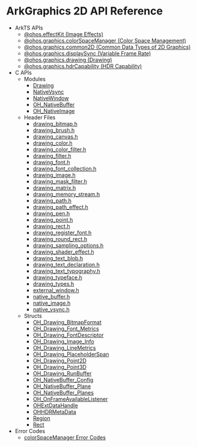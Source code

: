 # ArkGraphics 2D API Reference

- ArkTS APIs
  - [@ohos.effectKit (Image Effects)](js-apis-effectKit.md)
  - [@ohos.graphics.colorSpaceManager (Color Space Management)](js-apis-colorSpaceManager.md)
  - [@ohos.graphics.common2D (Common Data Types of 2D Graphics)](js-apis-graphics-common2D.md)
  - [@ohos.graphics.displaySync (Variable Frame Rate)](js-apis-graphics-displaySync.md)
  - [@ohos.graphics.drawing (Drawing)](js-apis-graphics-drawing.md)
  - [@ohos.graphics.hdrCapability (HDR Capability)](js-apis-hdrCapability.md)
- C APIs
  - Modules
    - [Drawing](_drawing.md)
    - [NativeVsync](_native_vsync.md)
    - [NativeWindow](_native_window.md)
    - [OH_NativeBuffer](_o_h___native_buffer.md)
    - [OH_NativeImage](_o_h___native_image.md)
  - Header Files
    - [drawing_bitmap.h](drawing__bitmap_8h.md)
    - [drawing_brush.h](drawing__brush_8h.md)
    - [drawing_canvas.h](drawing__canvas_8h.md)
    - [drawing_color.h](drawing__color_8h.md)
    - [drawing_color_filter.h](drawing__color__filter_8h.md)
    - [drawing_filter.h](drawing__filter_8h.md)
    - [drawing_font.h](drawing__font_8h.md)
    - [drawing_font_collection.h](drawing__font__collection_8h.md)
    - [drawing_image.h](drawing__image_8h.md)
    - [drawing_mask_filter.h](drawing__mask__filter_8h.md)
    - [drawing_matrix.h](drawing__matrix_8h.md)
    - [drawing_memory_stream.h](drawing__memory__stream_8h.md)
    - [drawing_path.h](drawing__path_8h.md)
    - [drawing_path_effect.h](drawing__path__effect_8h.md)
    - [drawing_pen.h](drawing__pen_8h.md)
    - [drawing_point.h](drawing__point_8h.md)
    - [drawing_rect.h](drawing__rect_8h.md)
    - [drawing_register_font.h](drawing__register__font_8h.md)
    - [drawing_round_rect.h](drawing__round__rect_8h.md)
    - [drawing_sampling_options.h](drawing__sampling__options_8h.md)
    - [drawing_shader_effect.h](drawing__shader__effect_8h.md)
    - [drawing_text_blob.h](drawing__text__blob_8h.md)
    - [drawing_text_declaration.h](drawing__text__declaration_8h.md)
    - [drawing_text_typography.h](drawing__text__typography_8h.md)
    - [drawing_typeface.h](drawing__typeface_8h.md)
    - [drawing_types.h](drawing__types_8h.md)
    - [external_window.h](external__window_8h.md)
    - [native_buffer.h](native__buffer_8h.md)
    - [native_image.h](native__image_8h.md)
    - [native_vsync.h](native__vsync_8h.md)
  - Structs
    - [OH_Drawing_BitmapFormat](_o_h___drawing___bitmap_format.md)
    - [OH_Drawing_Font_Metrics](_o_h___drawing___font___metrics.md)
    - [OH_Drawing_FontDescriptor](_o_h___drawing___font_descriptor.md)
    - [OH_Drawing_Image_Info](_o_h___drawing___image___info.md)
    - [OH_Drawing_LineMetrics](_o_h___drawing___line_metrics.md)
    - [OH_Drawing_PlaceholderSpan](_o_h___drawing___placeholder_span.md)
    - [OH_Drawing_Point2D](_o_h___drawing___point2_d.md)
    - [OH_Drawing_Point3D](_o_h___drawing___point3_d.md)
    - [OH_Drawing_RunBuffer](_o_h___drawing___run_buffer.md) 
    - [OH_NativeBuffer_Config](_o_h___native_buffer___config.md)
    - [OH_NativeBuffer_Plane](_o_h___native_buffer___plane.md)
    - [OH_NativeBuffer_Planes](_o_h___native_buffer___planes.md)
    - [OH_OnFrameAvailableListener](_o_h___on_frame_available_listener.md)
    - [OHExtDataHandle](_o_h_ext_data_handle.md)
    - [OHHDRMetaData](_o_h_h_d_r_meta_data.md)
    - [Region](_region.md)
    - [Rect](_rect.md)
- Error Codes
  - [colorSpaceManager Error Codes](errorcode-colorspace-manager.md)
